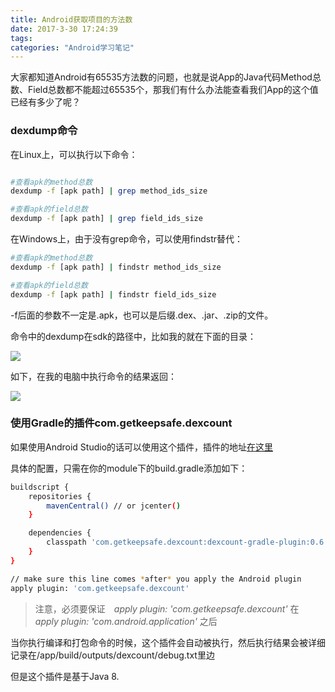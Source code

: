```yaml
---
title: Android获取项目的方法数
date: 2017-3-30 17:24:39
tags:
categories: "Android学习笔记"
---
```

大家都知道Android有65535方法数的问题，也就是说App的Java代码Method总数、Field总数都不能超过65535个，那我们有什么办法能查看我们App的这个值已经有多少了呢？

### dexdump命令

在Linux上，可以执行以下命令：

```sh

#查看apk的method总数
dexdump -f [apk path] | grep method_ids_size

#查看apk的field总数
dexdump -f [apk path] | grep field_ids_size

```

<!--more-->

在Windows上，由于没有grep命令，可以使用findstr替代：

```sh
#查看apk的method总数
dexdump -f [apk path] | findstr method_ids_size

#查看apk的field总数
dexdump -f [apk path] | findstr field_ids_size
```

-f后面的参数不一定是.apk，也可以是后缀.dex、.jar、.zip的文件。

命令中的dexdump在sdk的路径中，比如我的就在下面的目录：

![](/images/categories/android/android_notes/036/01.png)

如下，在我的电脑中执行命令的结果返回：

![](/images/categories/android/android_notes/036/02.png)

### 使用Gradle的插件com.getkeepsafe.dexcount

如果使用Android Studio的话可以使用这个插件，插件的地址[在这里](https://github.com/KeepSafe/dexcount-gradle-plugin)

具体的配置，只需在你的module下的build.gradle添加如下：

```sh
buildscript {
    repositories {
        mavenCentral() // or jcenter()
    }

    dependencies {
        classpath 'com.getkeepsafe.dexcount:dexcount-gradle-plugin:0.6.3'
    }
}

// make sure this line comes *after* you apply the Android plugin
apply plugin: 'com.getkeepsafe.dexcount'
```

>注意，必须要保证　_apply plugin: 'com.getkeepsafe.dexcount'_ 在　_apply plugin: 'com.android.application'_ 之后

当你执行编译和打包命令的时候，这个插件会自动被执行，然后执行结果会被详细记录在/app/build/outputs/dexcount/debug.txt里边

但是这个插件是基于Java 8.
